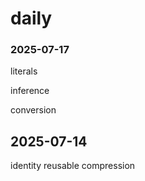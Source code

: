 # daily



### 2025-07-17

literals

inference

conversion



## 2025-07-14

identity
reusable
compression